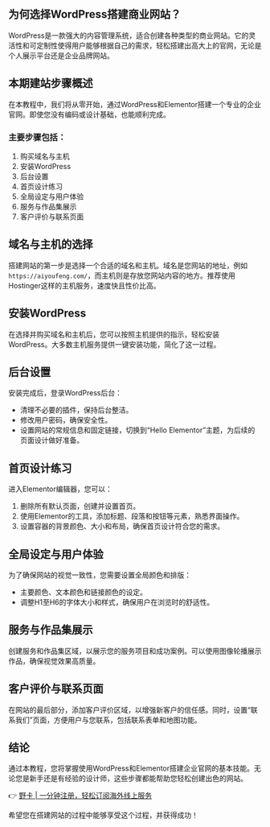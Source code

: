 ## 为何选择WordPress搭建商业网站？
WordPress是一款强大的内容管理系统，适合创建各种类型的商业网站。它的灵活性和可定制性使得用户能够根据自己的需求，轻松搭建出高大上的官网，无论是个人展示平台还是企业品牌网站。

## 本期建站步骤概述
在本教程中，我们将从零开始，通过WordPress和Elementor搭建一个专业的企业官网。即使您没有编码或设计基础，也能顺利完成。

### 主要步骤包括：
1. 购买域名与主机
2. 安装WordPress
3. 后台设置
4. 首页设计练习
5. 全局设定与用户体验
6. 服务与作品集展示
7. 客户评价与联系页面

## 域名与主机的选择
搭建网站的第一步是选择一个合适的域名和主机。域名是您网站的地址，例如 `https://aiyoufeng.com/`，而主机则是存放您网站内容的地方。推荐使用Hostinger这样的主机服务，速度快且性价比高。

## 安装WordPress
在选择并购买域名和主机后，您可以按照主机提供的指示，轻松安装WordPress。大多数主机服务提供一键安装功能，简化了这一过程。

## 后台设置
安装完成后，登录WordPress后台：
- 清理不必要的插件，保持后台整洁。
- 修改用户密码，确保安全性。
- 设置网站的常规信息和固定链接，切换到“Hello Elementor”主题，为后续的页面设计做好准备。

## 首页设计练习
进入Elementor编辑器，您可以：
1. 删除所有默认页面，创建并设置首页。
2. 使用Elementor的工具，添加标题、段落和按钮等元素，熟悉界面操作。
3. 设置容器的背景颜色、大小和布局，确保首页设计符合您的需求。

## 全局设定与用户体验
为了确保网站的视觉一致性，您需要设置全局颜色和排版：
- 主要颜色、文本颜色和链接颜色的设定。
- 调整H1至H6的字体大小和样式，确保用户在浏览时的舒适性。

## 服务与作品集展示
创建服务和作品集区域，以展示您的服务项目和成功案例。可以使用图像轮播展示作品，确保视觉效果高质量。

## 客户评价与联系页面
在网站的最后部分，添加客户评价区域，以增强新客户的信任感。同时，设置“联系我们”页面，方便用户与您联系，包括联系表单和地图功能。

## 结论
通过本教程，您将掌握使用WordPress和Elementor搭建企业官网的基本技能。无论您是新手还是有经验的设计师，这些步骤都能帮助您轻松创建出色的网站。

👉 [野卡 | 一分钟注册，轻松订阅海外线上服务](https://bit.ly/bewildcard)

希望您在搭建网站的过程中能够享受这个过程，并获得成功！